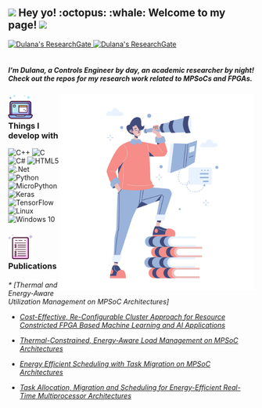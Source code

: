 <h2><img src="https://emojis.slackmojis.com/emojis/images/1531849430/4246/blob-sunglasses.gif?1531849430" width="30"/> Hey yo! :octopus: :whale: Welcome to my page! <img src="https://media.giphy.com/media/hvRJCLFzcasrR4ia7z/giphy.gif" width="25px"></h2>

<a href="https://www.researchgate.net/profile/Dulana_Rupanetti">
  <img alt="Dulana's ResearchGate"  
       src="https://img.shields.io/badge/-ResearchGate-Green?logo=ResearchGate&logoColor=white&style=for-the-badge" />
</a>

<a href="https://www.researchgate.net/profile/Dulana_Rupanetti">
  <img alt="Dulana's ResearchGate"  
       src="https://img.shields.io/badge/-LinkedIn-61DAFB?logo=LinkedIn&logoColor=white&style=for-the-badge" />
</a>
<br><br>
<h5>
  I'm Dulana, a Controls Engineer by day, an academic researcher by night! <br>Check out the repos for my research work related to MPSoCs and FPGAs. 


</h5>

  <img align="right" alt="PNG" src="https://github.com/malsara0791/malsara0791/blob/main/assets/Vision.png" width="400"/>
       
<h3><img src="https://github.com/malsara0791/malsara0791/blob/main/assets/012-laptop.png" width="50" /> Things I develop with</h3>

<p>
  <img alt="C++" src="https://img.shields.io/badge/c++-%2300599C.svg?style=for-the-badge&logo=c%2B%2B&logoColor=white"/>
  <img alt="C" src="https://img.shields.io/badge/c-%2300599C.svg?style=for-the-badge&logo=c&logoColor=white"/>
  <img alt="C#" src="https://img.shields.io/badge/c%23-%23239120.svg?style=for-the-badge&logo=c-sharp&logoColor=white"/>
  <img alt="HTML5" src="https://img.shields.io/badge/html5-%23E34F26.svg?style=for-the-badge&logo=html5&logoColor=white"/>
  <img alt=".Net" src="https://img.shields.io/badge/.NET-5C2D91?style=for-the-badge&logo=.net&logoColor=white"/>
  <img alt="Python" src="https://img.shields.io/badge/python-%2314354C.svg?style=for-the-badge&logo=python&logoColor=white"/>
  <img alt="MicroPython" src="https://img.shields.io/badge/-MicroPython-8DD6F9?style=for-the-badge&logo=MicroPython&logoColor=white"/>
  <img alt="Keras" src="https://img.shields.io/badge/Keras-%23D00000.svg?style=for-the-badge&logo=Keras&logoColor=white"/>
  <img alt="TensorFlow" src="https://img.shields.io/badge/TensorFlow-%23FF6F00.svg?style=for-the-badge&logo=TensorFlow&logoColor=white" />
  <img alt="Linux" src="https://img.shields.io/badge/Linux-FCC624?style=for-the-badge&logo=linux&logoColor=black">
  <img alt="Windows 10" src="https://img.shields.io/badge/Windows-0078D6?style=for-the-badge&logo=windows&logoColor=white" />
</p>

<h3><img src="https://github.com/malsara0791/malsara0791/blob/main/assets/021-test.png" width="50" /> Publications </h3>

<h6>
* [Thermal and Energy-Aware Utilization Management on MPSoC Architectures]
  
* [Cost-Effective, Re-Configurable Cluster Approach for Resource Constricted FPGA Based Machine Learning and AI Applications](https://www.researchgate.net/publication/339912814_Cost-Effective_Re-Configurable_Cluster_Approach_for_Resource_Constricted_FPGA_Based_Machine_Learning_and_AI_Applications)

* [Thermal-Constrained, Energy-Aware Load Management on MPSoC Architectures](https://www.researchgate.net/publication/336034637_Thermal-Constrained_Energy-Aware_Load_Management_on_MPSoC_Architectures)

* [Energy Efficient Scheduling with Task Migration on MPSoC Architectures](https://www.researchgate.net/publication/333992806_Energy_Efficient_Scheduling_with_Task_Migration_on_MPSoC_Architectures)
  
* [Task Allocation, Migration and Scheduling for Energy-Efficient Real-Time Multiprocessor Architectures](https://www.researchgate.net/publication/333725050_Task_Allocation_Migration_and_Scheduling_for_Energy-Efficient_Real-Time_Multiprocessor_Architectures)
  
</h6>
